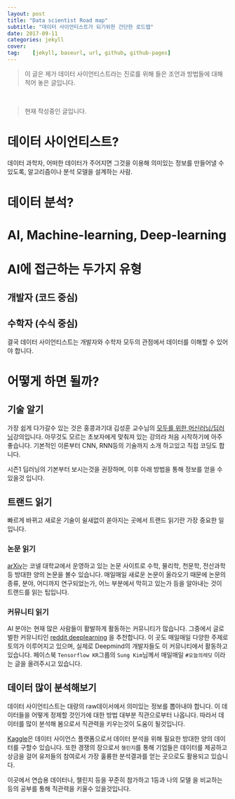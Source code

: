 ```yaml
---
layout: post
title: "Data scientist Road map" 
subtitle: "데이터 사이언티스트가 되기위한 간단한 로드맵"
date: 2017-09-11
categories: jekyll
cover:
tag:    [jekyll, baseurl, url, github, github-pages]
---
```


> 이 글은 제가 데이터 사이언티스트라는 진로를 위해 들은 조언과 
방법들에 대해 적어 놓은 글입니다.

<br>  

> 현재 작성중인 글입니다.

# 데이터 사이언티스트?
데이터 과학자, 어떠한 데이터가 주어지면 그것을 이용해 의미있는 정보를
만들어낼 수 있도록, 알고리즘이나 분석 모델을 설계하는 사람.

# 데이터 분석?

# AI, Machine-learning, Deep-learning

# AI에 접근하는 두가지 유형
## 개발자 (코드 중심)

## 수학자 (수식 중심)

결국 데이터 사이언티스트는 개발자와 수학자 모두의 관점에서 데이터를 
이해할 수 있어야 합니다.

# 어떻게 하면 될까?
## 기술 알기
가장 쉽게 다가갈수 있는 것은 홍콩과기대 김성훈 교수님의 [모두를 위한 머신러닝/딥러닝](https://hunkim.github.io/ml/)강의입니다.
아무것도 모르는 초보자에게 맞춰져 있는 강의라 처음 시작하기에 아주 좋습니다.
기본적인 이론부터 CNN, RNN등의 기술까지 소개 하고있고 직접 코딩도 합니다.

시즌1 딥러닝의 기본부터 보시는것을 권장하며, 이후 아래 방법을 통해 정보를 얻을 수 있을것 입니다.

## 트랜드 읽기
빠르게 바뀌고 새로운 기술이 쉴새없이 쏟아지는 곳에서 트랜드 읽기란
가장 중요한 일입니다.

### 논문 읽기
[arXiv](https://arxiv.org/)는 코넬 대학교에서 운영하고 있는 논문 사이트로 
수학, 물리학, 천문학, 전산과학 등 방대한 양의 논문을 볼수 있습니다.
매일매일 새로운 논문이 올라오기 때문에 논문의 종류, 분야, 어디까지 연구되었는가,
어느 부분에서 막히고 있는가 등을 알아내는 것이 트랜드를 읽는 팁입니다.

### 커뮤니티 읽기
AI 분야는 현재 많은 사람들이 활발하게 활동하는 커뮤니티가 많습니다.
그중에서 글로벌한 커뮤니티인 [reddit deeplearning](https://www.reddit.com/r/deeplearning/)
을 추천합니다. 이 곳도 매일매일 다양한 주제로 토의가 이루어지고 있으며, 실제로 Deepmind의
개발자들도 이 커뮤니티에서 활동하고 있습니다. 
페이스북 `Tensorflow KR`그룹의 `Sung Kim`님께서 매일매일 `#오늘의레딧` 이라는 글을 
올려주시고 있습니다. 

## 데이터 많이 분석해보기
데이터 사이언티스트는 대량의 raw데이서에서 의미있는 정보를 뽑아내야 합니다.
이 데이터들을 어떻게 정제할 것인가에 대한 방법 대부분 직관으로부터 나옵니다.
따라서 데이터를 많이 분석해 봄으로서 직관력을 키우는것이 도움이 될것입니다.

[Kaggle](https://www.kaggle.com/)은 데이터 사이언스 플랫폼으로서
데이터 분석을 위해 필요한 방대한 양의 데이터를 구할수 있습니다. 또한 
경쟁의 장으로서 `챌린지`를 통해 기업들은 데이터를 제공하고 상금을 걸어
유저들의 참여로서 가장 훌륭한 분석결과를 얻는 곳으로도 활용되고 있습니다.

이곳에서 연습용 데이터나, 챌린지 등을 꾸준히 참가하고 1등과 나의 모델
을 비교하는 등의 공부를 통해 직관력을 키울수 있을것입니다.

